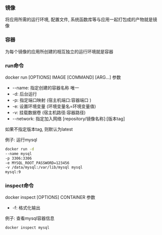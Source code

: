 ### 镜像
将应用所需的运行环境, 配置文件, 系统函数库等与应用一起打包成的产物就是镜像

### 容器
为每个镜像的应用所创建的相互独立的运行环境就是容器

### run命令
docker run [OPTIONS] IMAGE [COMMAND] [ARG...]
参数
- --name: 指定创建的容器名称 唯一
- -d: 后台运行 
- -p: 指定端口映射  (宿主机端口:容器端口 )
- -e: 设置环境变量  (环境变量名=环境变量值)
- -v: 挂载数据卷  (宿主机路径:容器路径)  
- --network: 指定加入网络
[repository/镜像名称]:[版本tag]

如果不指定版本tag, 则默认为latest

例子: 运行mysql
```bash
docker run -d 
--name mysql 
-p 3306:3306 
-e MYSQL_ROOT_PASSWORD=123456 
-v /data/mysql:/var/lib/mysql mysql
mysql:9
```

### inspect命令
docker inspect [OPTIONS] CONTAINER
参数
- -f: 格式化输出

例子: 查看mysql容器信息
```bash
docker inspect mysql
```